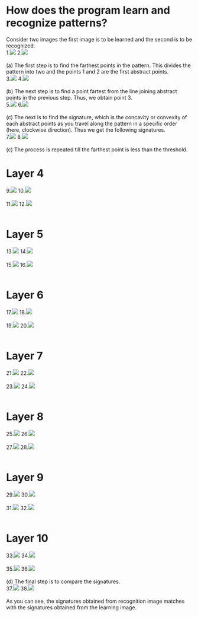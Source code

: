 # How does the program learn and recognize patterns?<br>
Consider two images the first image is to be learned and the second is to be recognized. <br>
1.<img src="sign-images/s.png"></img>&nbsp;2.<img src="sign-images/s-ripple.png"></img>
<br><br>
(a) The first step is to find the farthest points in the pattern. This divides the pattern into two and the points 1 and 2 are the first abstract points.<br>
3.<img src="sign-images/learn/s2.png"></img>&nbsp;4.<img src="sign-images/recognize/s-ripple2.png"></img>
<br><br>
(b) The next step is to find a point fartest from the line joining abstract points in the previous step. Thus, we obtain point 3.<br>
5.<img src="sign-images/learn/s3.png"></img>&nbsp;6.<img src="sign-images/recognize/s-ripple3.png"></img>
<br><br>
(c) The next is to find the signature, which is the concavity or convexity of each abstract points as you travel along the pattern in a specific order (here, clockwise direction).
Thus we get the following signatures.<br>
7.<img src="sign-images/learn/s3-sign-join.png"></img>&nbsp;8.<img src="sign-images/recognize/s-ripple3-sign-join.png"></img>
<br><br>
(c) The process is repeated till the farthest point is less than the threshold.<br>
# Layer 4
9.<img src="sign-images/learn/s4.png"></img>&nbsp;10.<img src="sign-images/recognize/s-ripple4.png"></img>
<br><br>
11.<img src="sign-images/learn/s4-sign-join.png"></img>&nbsp;12.<img src="sign-images/recognize/s-ripple4-sign-join.png"></img>
<br><br>
# Layer 5
13.<img src="sign-images/learn/s5.png"></img>&nbsp;14.<img src="sign-images/recognize/s-ripple5.png"></img>
<br><br>
15.<img src="sign-images/learn/s5-sign-join.png"></img>&nbsp;16.<img src="sign-images/recognize/s-ripple5-sign-join.png"></img>
<br><br>
# Layer 6
17.<img src="sign-images/learn/s6.png"></img>&nbsp;18.<img src="sign-images/recognize/s-ripple6.png"></img>
<br><br>
19.<img src="sign-images/learn/s6-sign-join.png"></img>&nbsp;20.<img src="sign-images/recognize/s-ripple6-sign-join.png"></img>
<br><br>
# Layer 7
21.<img src="sign-images/learn/s7.png"></img>&nbsp;22.<img src="sign-images/recognize/s-ripple7.png"></img>
<br><br>
23.<img src="sign-images/learn/s7-sign-join.png"></img>&nbsp;24.<img src="sign-images/recognize/s-ripple7-sign-join.png"></img>
<br><br>
# Layer 8
25.<img src="sign-images/learn/s8.png"></img>&nbsp;26.<img src="sign-images/recognize/s-ripple8.png"></img>
<br><br>
27.<img src="sign-images/learn/s8-sign-join.png"></img>&nbsp;28.<img src="sign-images/recognize/s-ripple8-sign-join.png"></img>
<br><br>
# Layer 9
29.<img src="sign-images/learn/s9.png"></img>&nbsp;30.<img src="sign-images/recognize/s-ripple9.png"></img>
<br><br>
31.<img src="sign-images/learn/s9-sign-join.png"></img>&nbsp;32.<img src="sign-images/recognize/s-ripple9-sign-join.png"></img>
<br><br>
# Layer 10
33.<img src="sign-images/learn/s10.png"></img>&nbsp;34.<img src="sign-images/recognize/s-ripple10.png"></img>
<br><br>
35.<img src="sign-images/learn/s10-sign-join.png"></img>&nbsp;36.<img src="sign-images/recognize/s-ripple10-sign-join.png"></img>
<br><br>
(d) The final step is to compare the signatures.<br>
37.<img src="sign-images/learn/sign-learn.png"></img>&nbsp;38.<img src="sign-images/recognize/recognize-sign.png"></img>
<br><br>
As you can see, the signatures obtained from recognition image matches with the signatures obtained from the learning image.
